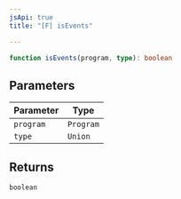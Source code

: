 ```yaml
---
jsApi: true
title: "[F] isEvents"

---
```

```ts
function isEvents(program, type): boolean
```

## Parameters

| Parameter | Type |
| ------ | ------ |
| `program` | `Program` |
| `type` | `Union` |

## Returns

`boolean`
